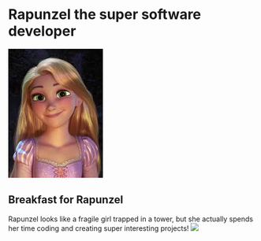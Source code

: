 # Rapunzel the super software developer  
![](images/rapunzel.jpg)

## Breakfast for Rapunzel


Rapunzel looks like a fragile girl trapped in a tower, but she actually spends her time coding and creating super interesting projects!
![](images/rap_laptop.jpg)

